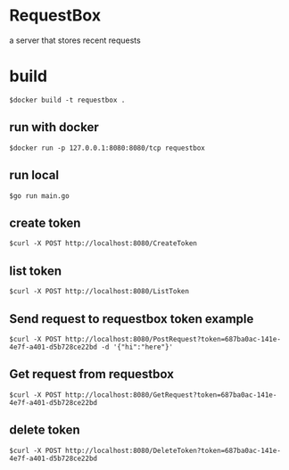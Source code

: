 #  RequestBox

a server that stores recent requests

# build

    $docker build -t requestbox .  

## run with docker

    $docker run -p 127.0.0.1:8080:8080/tcp requestbox

## run local

    $go run main.go

## create token

    $curl -X POST http://localhost:8080/CreateToken

## list token

    $curl -X POST http://localhost:8080/ListToken

## Send request to requestbox token example

    $curl -X POST http://localhost:8080/PostRequest?token=687ba0ac-141e-4e7f-a401-d5b728ce22bd -d '{"hi":"here"}'


## Get request from requestbox

    $curl -X POST http://localhost:8080/GetRequest?token=687ba0ac-141e-4e7f-a401-d5b728ce22bd

## delete token

    $curl -X POST http://localhost:8080/DeleteToken?token=687ba0ac-141e-4e7f-a401-d5b728ce22bd




